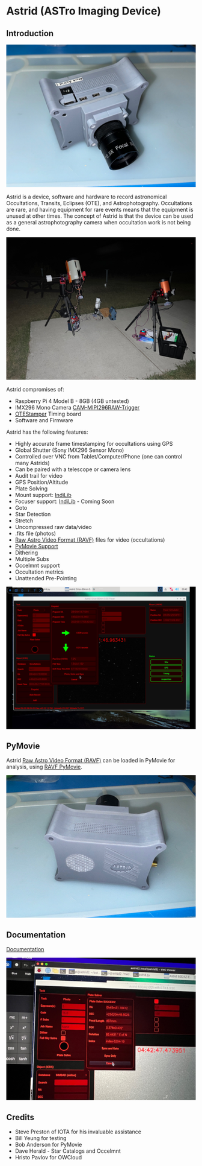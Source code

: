 # Astrid (ASTro Imaging Device)

## Introduction

![Astrid Front View](docs/images/astrid1.jpg)

Astrid is a device, software and hardware to record astronomical Occultations, Transits, Eclipses (OTE), and Astrophotography.  Occultations are rare, and having equipment for rare events means that the equipment is unused at other times.  The concept of Astrid is that the device can be used as a general astrophotography camera when occultation work is not being done.  

![Astrid Front View](docs/images/astrid2.jpg)

Astrid compromises of:

* Raspberry Pi 4 Model B - 8GB (4GB untested)[](https://www.inno-maker.com/product/cam-mipi296raw-trigger/)
* IMX296 Mono Camera [CAM-MIPI296RAW-Trigger](https://www.inno-maker.com/product/cam-mipi296raw-trigger/)
* [OTEStamper](OTEStamper) Timing board
* Software and Firmware

Astrid has the following features:

* Highly accurate frame timestamping for occultations using GPS
* Global Shutter (Sony IMX296 Sensor Mono)
* Controlled over VNC from Tablet/Computer/Phone (one can control many Astrids)
* Can be paired with a telescope or camera lens
* Audit trail for video
* GPS Position/Altitude
* Plate Solving
* Mount support: [IndiLib](https://indilib.org)
* Focuser support: [IndiLib](https://indilib.org) - Coming Soon
* Goto
* Star Detection
* Stretch
* Uncompressed raw data/video
* .fits file (photos)
* [Raw Astro Video Format (RAVF)](https://github.com/ChasinSpin/ravf) files for video (occultations)
* [PyMovie Support](https://github.com/ChasinSpin/pymovie)
* Dithering
* Multiple Subs
* Occelmnt support
* Occultation metrics
* Unattended Pre-Pointing

![Astrid Front View](docs/images/astrid3.jpg)

## PyMovie

Astrid [Raw Astro Video Format (RAVF)](https://github.com/ChasinSpin/ravf) can be loaded in PyMovie for analysis, using [RAVF PyMovie](https://github.com/ChasinSpin/pymovie).

![Astrid Front View](docs/images/astrid4.jpg)

## Documentation

[Documentation](docs/README.md)

![Astrid Front View](docs/images/astrid5.jpg)

## Credits

* Steve Preston of IOTA for his invaluable assistance
* Bill Yeung for testing
* Bob Anderson for PyMovie
* Dave Herald - Star Catalogs and Occelmnt
* Hristo Pavlov for OWCloud